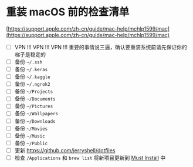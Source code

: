 # 重装 macOS 前的检查清单

[https://support.apple.com/zh-cn/guide/mac-help/mchlp1599/mac](https://support.apple.com/zh-cn/guide/mac-help/mchlp1599/mac)

- [ ] VPN !!! VPN !!! VPN !!! 重要的事情说三遍，确认要重装系统前请先保证你的梯子是稳定的
- [ ] 备份 `~/.ssh`
- [ ] 备份 `~/.keras`
- [ ] 备份 `~/.kaggle`
- [ ] 备份 `~/.ngrok2`
- [ ] 备份 `~/Projects`
- [ ] 备份 `~/Documents`
- [ ] 备份 `~/Pictures`
- [ ] 备份 `~/Wallpapers`
- [ ] 备份 `~/Downloads`
- [ ] 备份 `~/Movies`
- [ ] 备份 `~/Music`
- [ ] 备份 `~/Public`
- [ ] 更新 https://github.com/jerryshell/dotfiles
- [ ] 检查 `/Applications` 和 `brew list` 将新项目更新到 [Must Install](../must-install/homebrew.md) 中
